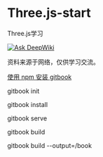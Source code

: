 # Three.js-start
Three.js学习

[![Ask DeepWiki](https://deepwiki.com/badge.svg)](https://deepwiki.com/Sogrey/Three.js-start)

<div class="github-widget" data-repo="Sogrey/Three.js-start"></div>
<div style="display:none;"><script type="text/javascript" src="https://git.hust.cc/GitHub-Repo-Widget.js/GithubRepoWidget.js"></script></div>

资料来源于网络，仅供学习交流。



[使用 npm 安装 gitbook](https://sogrey.github.io/article/%E4%BD%BF%E7%94%A8-npm-%E5%AE%89%E8%A3%85-gitbook/)

gitbook init

gitbook install

gitbook serve

gitbook build

gitbook build --output=/book 
